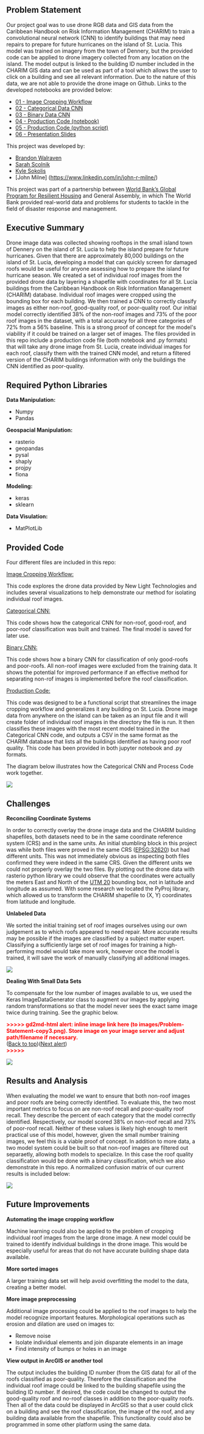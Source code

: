 **Problem Statement**
---

Our project goal was to use drone RGB data and GIS data from the Caribbean Handbook on Risk Information Management (CHARIM) to train a convolutional neural network (CNN) to identify buildings that may need repairs to prepare for future hurricanes on the island of St. Lucia. This model was trained on imagery from the town of Dennery, but the provided code can be applied to drone imagery collected from any location on the island. The model output is linked to the building ID number included in the CHARIM GIS data and can be used as part of a tool which allows the user to click on a building and see all relevant information. Due to the nature of this data, we are not able to provide the drone image on Github. Links to the developed notebooks are provided below:



*   [01 - Image Cropping Workflow](https://github.com/bcwalraven/st_lucia_roof_imagery/blob/master/01_image_cropping_workflow.ipynb)
*   [02 - Categorical Data CNN](https://github.com/bcwalraven/st_lucia_roof_imagery/blob/master/notebooks/02_process_code.ipynb)
*   [03 - Binary Data CNN](https://github.com/bcwalraven/st_lucia_roof_imagery/blob/master/03_binary_CNN.ipynb)
*   [04 - Production Code (notebook)](https://github.com/bcwalraven/st_lucia_roof_imagery/blob/master/04_process_code.ipynb)
*   [05 - Production Code (python script)](https://github.com/bcwalraven/st_lucia_roof_imagery/blob/master/05_process_code.py)
*   [06 - Presentation Slides](https://github.com/bcwalraven/st_lucia_roof_imagery/blob/master/06_Presentation_Code.pdf)

This project was developed by:



*   [Brandon Walraven](https://www.linkedin.com/in/brandonwalraven/) 
*   [Sarah Scolnik](https://www.linkedin.com/in/sarah-scolnik/)
*   [Kyle Sokolis](https://www.linkedin.com/in/kyle-e-sokolis/)
*   [John Milne] (https://www.linkedin.com/in/john-r-milne/)

This project was part of a partnership between [World Bank’s Global Program for Resilient Housing](https://blogs.worldbank.org/taxonomy/term/18376) and General Assembly, in which The World Bank provided real-world data and problems for students to tackle in the field of disaster response and management.

**Executive Summary**
---

Drone image data was collected showing rooftops in the small island town of Dennery on the island of St. Lucia to help the island prepare for future hurricanes. Given that there are approximately 80,000 buildings on the island of St. Lucia, developing a model that can quickly screen for damaged roofs would be useful for anyone assessing how to prepare the island for hurricane season. We created a set of individual roof images from the provided drone data by layering a shapefile with coordinates for all St. Lucia buildings from the Caribbean Handbook on Risk Information Management (CHARIM) database. Individual roof images were cropped using the bounding box for each building. We then trained a CNN to correctly classify images as either non-roof, good-quality roof, or poor-quality roof. Our initial model correctly identified 38% of the non-roof images and 73% of the poor roof images in the dataset, with a total accuracy for all three categories of 72% from a 56% baseline. This is a strong proof of concept for the model's viability if it could be trained on a larger set of images. The files provided in this repo include a production code file (both notebook and .py formats) that will take any drone image from St. Lucia, create individual images for each roof, classify them with the trained CNN model, and return a filtered version of the CHARIM buildings information with only the buildings the CNN identified as poor-quality. 

**Required Python Libraries**
---


**Data Manipulation:**
*   Numpy
*   Pandas

**Geospacial Manipulation:**
* rasterio
* geopandas
* pysal
* shaply
* projpy
* fiona

**Modeling:**
* keras
* sklearn

**Data Visulation:**
* MatPlotLib

**Provided Code**
---

Four different files are included in this repo:

<span style="text-decoration:underline;">Image Cropping Workflow:</span>

This code explores the drone data provided by New Light Technologies and includes several visualizations to help demonstrate our method for isolating individual roof images.

<span style="text-decoration:underline;">Categorical CNN:</span>

This code shows how the categorical CNN for non-roof, good-roof, and poor-roof classification was built and trained. The final model is saved for later use.

<span style="text-decoration:underline;">Binary CNN:</span>

This code shows how a binary CNN for classification of only good-roofs and poor-roofs. All non-roof images were excluded from the training data. It shows the potential for improved performance if an effective method for separating non-rof images is implemented before the roof classification. 

<span style="text-decoration:underline;">Production Code:</span>

This code was designed to be a functional script that streamlines the image cropping workflow and generalizes it any building on St. Lucia. Drone image data from anywhere on the island can be taken as an input file and it will create folder of individual roof images in the directory the file is run. It then classifies these images with the most recent model trained in the Categorical CNN code, and outputs a CSV in the same format as the CHARIM database that lists all the buildings identified as having poor roof quality. This code has been provided in both jupyter notebook and .py formats. 

The diagram below illustrates how the Categorical CNN and Process Code work together.



<img src="./images/scripts.png">


**Challenges**
---

**Reconciling Coordinate Systems**

In order to correctly overlay the drone image data and the CHARIM building shapefiles, both datasets need to be in the same coordinate reference system (CRS) and in the same units. An initial stumbling block in this project was while both files were proved in the same CRS ([EPSG:32620](https://epsg.io/32620)) but had different units. This was not immediately obvious as inspecting both files confirmed they were indeed in the same CRS. Given the different units we could not properly overlay the two files. By plotting out the drone data with rasterio python library we could observe that the coordinates were actually the meters East and North of the [UTM 20](http://www.spatialreference.org/ref/epsg/wgs-84-utm-zone-20n/) bounding box, not in latitude and longitude as assumed. With some research we located the PyProj library, which allowed us to transform the CHARIM shapefile to (X, Y) coordinates from latitude and longitude. 

**Unlabeled Data**

We sorted the initial training set of roof images ourselves using our own judgement as to which roofs appeared to need repair. More accurate results may be possible if the images are classified by a subject matter expert. Classifying a sufficiently large set of roof images for training a high-performing model would take more work, however once the model is trained, it will save the work of manually classifying all additional images.



<img src="./images/roof_quality.png">


**Dealing With Small Data Sets**

To compensate for the low number of images available to us, we used the Keras ImageDataGenerator class to augment our images by applying random transformations so that the model never sees the exact same image twice during training. See the graphic below. 

 

<p id="gdcalert4" ><span style="color: red; font-weight: bold">>>>>>  gd2md-html alert: inline image link here (to images/Problem-Statement-copy3.png). Store image on your image server and adjust path/filename if necessary. </span><br>(<a href="#">Back to top</a>)(<a href="#gdcalert5">Next alert</a>)<br><span style="color: red; font-weight: bold">>>>>> </span></p>


<img src="./images/transformations.png">


**Results and Analysis**
---

When evaluating the model we want to ensure that both non-roof images and poor roofs are being correctly identified. To evaluate this, the two most important metrics to focus on are non-roof recall and poor-quality roof recall. They describe the percent of each category that the model correctly identified. Respectively, our model scored 38% on non-roof recall and 73% of poor-roof recall. Neither of these values is likely high enough to merit practical use of this model, however, given the small number training images, we feel this is a viable proof of concept. In addition to more data, a two model system could be built so that non-roof images are filtered out separaetly, allowing both models to specialize. In this case the roof quality classification would be done with a binary classification, which we also demonstrate in this repo. A normalized confusion matrix of our current results is included below:

<img src="./images/confusion_matrix.png">

**Future Improvements**
---

**Automating the image cropping workflow**

Machine learning could also be applied to the problem of cropping individual roof images from the large drone image. A new model could be trained to identify individual buildings in the drone image. This would be especially useful for areas that do not have accurate building shape data available.

**More sorted images**

A larger training data set will help avoid overfitting the model to the data, creating a better model.

**More image preprocessing**

Additional image processing could be applied to the roof images to help the model recognize important features. Morphological operations such as erosion and dilation are used on images to: 



*   Remove noise
*   Isolate individual elements and join disparate elements in an image
*   Find intensity of bumps or holes in an image

**View output in ArcGIS or another tool**

The output includes the building ID number (from the GIS data) for all of the roofs classified as poor-quality. Therefore the classification and the individual roof image could be linked to the building shapefile using the building ID number. If desired, the code could be changed to output the good-quality roof and no-roof classes in addition to the poor-quality roofs. Then all of the data could be displayed in ArcGIS so that a user could click on a building and see the roof classification, the image of the roof, and any building data available from the shapefile. This functionality could also be programmed in some other platform using the same data.
